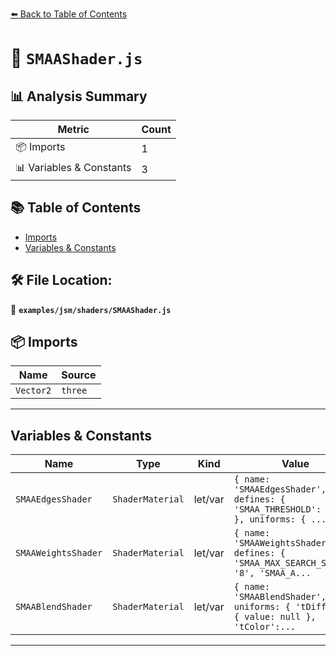 [⬅️ Back to Table of Contents](../../../index.md)

# 📄 `SMAAShader.js`

## 📊 Analysis Summary

| Metric | Count |
|--------|-------|
| 📦 Imports | 1 |
| 📊 Variables & Constants | 3 |

## 📚 Table of Contents

- [Imports](#imports)
- [Variables & Constants](#variables-constants)

## 🛠️ File Location:
📂 **`examples/jsm/shaders/SMAAShader.js`**

## 📦 Imports

| Name | Source |
|------|--------|
| `Vector2` | `three` |


---

## Variables & Constants

| Name | Type | Kind | Value | Exported |
|------|------|------|-------|----------|
| `SMAAEdgesShader` | `ShaderMaterial` | let/var | `{ name: 'SMAAEdgesShader', defines: { 'SMAA_THRESHOLD': '0.1' }, uniforms: { ...` | ✗ |
| `SMAAWeightsShader` | `ShaderMaterial` | let/var | `{ name: 'SMAAWeightsShader', defines: { 'SMAA_MAX_SEARCH_STEPS': '8', 'SMAA_A...` | ✗ |
| `SMAABlendShader` | `ShaderMaterial` | let/var | `{ name: 'SMAABlendShader', uniforms: { 'tDiffuse': { value: null }, 'tColor':...` | ✗ |


---